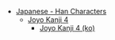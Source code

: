 - [Japanese - Han Characters](<../../../../ja_han/README.md>)
	- [Joyo Kanji 4](<../../../../ja_han/2_joyo/joyo-4/README.md>)
		- [Joyo Kanji 4 (ko)](<../../../../ja_han/2_joyo/joyo-4/ko.md>)
